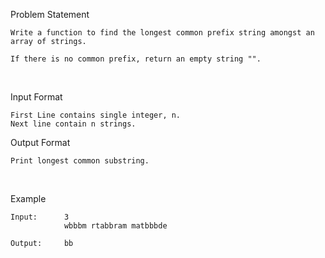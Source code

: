 Problem Statement

    Write a function to find the longest common prefix string amongst an array of strings.

    If there is no common prefix, return an empty string "".

<br/>

Input Format

    First Line contains single integer, n. 
    Next line contain n strings.

Output Format

    Print longest common substring.

<br/>

Example

    Input:      3
                wbbbm rtabbram matbbbde

    Output:     bb
